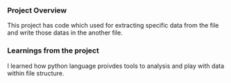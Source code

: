 ### Project Overview

 This project has code which used for extracting specific data from the file and write those datas in the another file.


### Learnings from the project

 I learned how python language proivdes tools to analysis and play with data within file structure.



